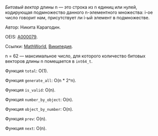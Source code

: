 ﻿*Битовый вектор* длины n &mdash;
 это строка из n единиц или нулей, кодирующая подмножество данного n-элементного множества: i-ое число говорит нам, присутствует ли i-ый элемент в подмножестве. 

Автор: Никита Карагодин.

OEIS: [A000079](https://oeis.org/A000079).

Ссылки:
[MathWorld](http://mathworld.wolfram.com/Subset.html),
[Википедия](https://en.wikipedia.org/wiki/Bit_array).

n = 62 &mdash; максимальное число,
для которого количество битовых векторов длины n помещается в `int64_t`.

Функция `total`: O(1).

Функция `generate_all`: O(n * 2^n).

Функция `is_valid`: O(n).

Функция `number_by_object`: O(n).

Функция `object_by_number`: O(n).

Функция `prev`: O(n).

Функция `next`: O(n).